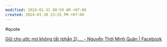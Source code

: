 ```yaml
---
modified: 2024-01-31 00:59 AM +07:00
created: 2024-01-30 23:25 PM +07:00
---
```

#quote

[Giữ cho ước mơ không tắt (phần 2).... - Nguyễn Thời Minh Quân | Facebook](https://www.facebook.com/nguyenthoiminhquan/posts/pfbid034UgMLnsRoGUXbcPSyZSYdCtrhY5AJhrqJbnqxexZvic77wBJdJAt6nteCEFTcNp4l)